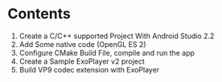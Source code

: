 # Contents

1. Create a C/C++ supported Project With Android Studio 2.2
2. Add Some native code (OpenGL ES 2)
3. Configure CMake Build File, compile and run the app
4. Create a Sample ExoPlayer v2 project
5. Build VP9 codec extension with ExoPlayer

